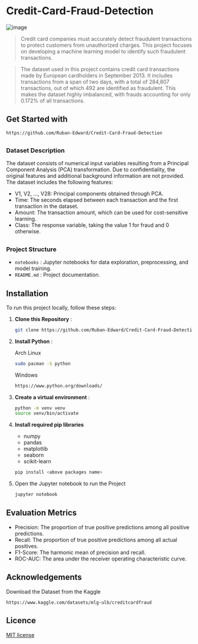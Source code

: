 # Credit-Card-Fraud-Detection
![image]()

> Credit card companies must accurately detect fraudulent transactions to protect customers from unauthorized charges. This project focuses on developing a machine learning model to identify such fraudulent transactions.

> The dataset used in this project contains credit card transactions made by European cardholders in September 2013. It includes transactions from a span of two days, with a total of 284,807 transactions, out of which 492 are identified as fraudulent. This makes the dataset highly imbalanced, with frauds accounting for only 0.172% of all transactions.

## <h2>Get Started with </h2>

```bash
https://github.com/Ruban-Edward/Credit-Card-Fraud-Detection
```
## <h3>Dataset Description</h3>
The dataset consists of numerical input variables resulting from a Principal Component Analysis (PCA) transformation. Due to confidentiality, the original features and additional background information are not provided. The dataset includes the following features:

* V1, V2, ..., V28: Principal components obtained through PCA.
* Time: The seconds elapsed between each transaction and the first transaction in the dataset.
* Amount: The transaction amount, which can be used for cost-sensitive learning.
* Class: The response variable, taking the value 1 for fraud and 0 otherwise.

## <h3>Project Structure</h3>

* `notebooks` : Jupyter notebooks for data exploration, preprocessing, and model training.
* ``README.md`` : Project documentation.

## <h2>Installation</h2>
To run this project locally, follow these steps:
1. **Clone this Repository** :
   ```bash
   git clone https://github.com/Ruban-Edward/Credit-Card-Fraud-Detection
   ```

2. **Install Python** :
   
   Arch Linux
   ```bash
   sudo pacman -S python
   ```
   Windows
   ```bash
   https://www.python.org/downloads/
   ```
4. **Create a virtual environment** :
   ```bash
   python -m venv venv
   source venv/bin/activate
   ```
5. **Install required pip libraries**
   * numpy
   * pandas
   * matplotlib
   * seaborn
   * scikit-learn
   ```bash
   pip install <above packages name>
   ```

6. Open the Jupyter notebook to run the Project
   ```bash
   jupyter notebook
   ```
   
## <h2>Evaluation Metrics</h2>

* Precision: The proportion of true positive predictions among all positive predictions.
* Recall: The proportion of true positive predictions among all actual positives.
* F1-Score: The harmonic mean of precision and recall.
* ROC-AUC: The area under the receiver operating characteristic curve.

## <h2>Acknowledgements</h2>

Download the Dataset from the Kaggle
```
https://www.kaggle.com/datasets/mlg-ulb/creditcardfraud
```

## <h2>Licence</h2>
[MIT license](LICENSE.md)


